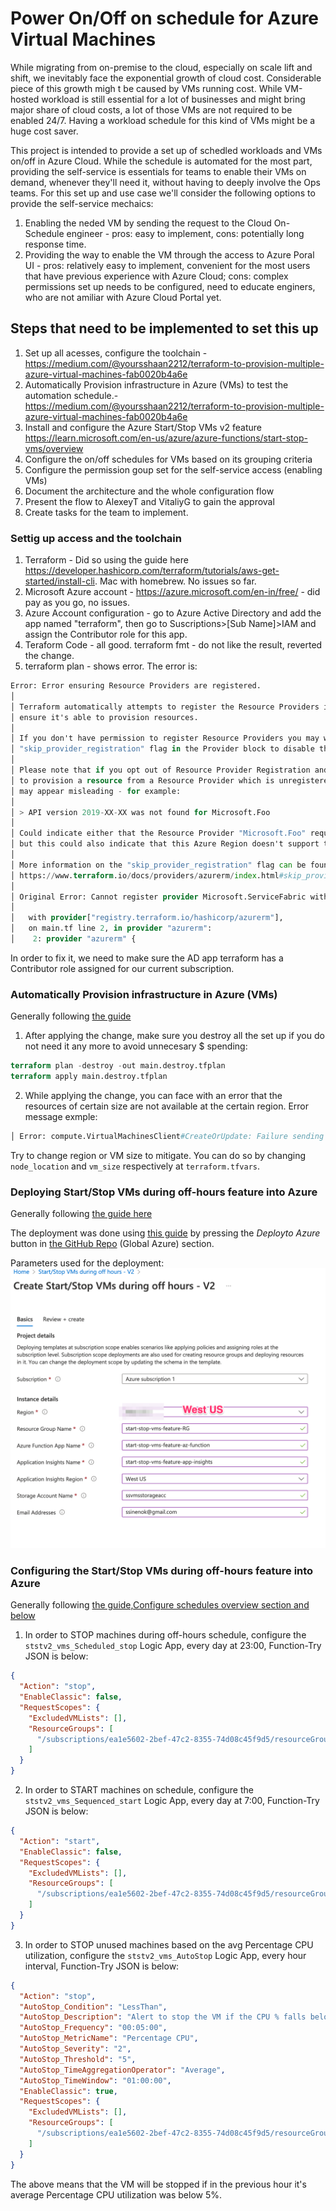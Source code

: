 # Power On/Off on schedule for Azure Virtual Machines

While migrating from on-premise to the cloud, especially on scale lift and shift, we inevitably face the exponential growth of cloud cost. Considerable piece of this growth migh t be caused by VMs running cost. While VM-hosted workload is still essential for a lot of businesses and might bring major share of cloud costs, a lot of those VMs are not required to be enabled 24/7. Having a workload schedule for this kind of VMs might be a huge cost saver.

This project is intended to provide a set up of schedled workloads and VMs on/off in Azure Cloud. While the schedule is automated for the most part, providing the self-service is essentials for teams to enable their VMs on demand, whenever they'll need it, without having to deeply involve the Ops teams. For this set up and use case we'll consider the following options to provide the self-service mechaics:
1. Enabling the neded VM by sending the request to the Cloud On-Schedule engineer - pros: easy to implement, cons: potentially long response time.
2. Providing the way to enable the VM through the access to Azure Poral UI - pros: relatively easy to implement, convenient for the most users that have previous experience with Azure Cloud; cons: complex permissions set up needs to be configured, need to educate enginers, who are not amiliar with Azure Cloud Portal yet.

## Steps that need to be implemented to set this up

1. Set up all acesses, configure the toolchain - https://medium.com/@yoursshaan2212/terraform-to-provision-multiple-azure-virtual-machines-fab0020b4a6e 
2. Automatically Provision infrastructure in Azure (VMs) to test the automation schedule.- https://medium.com/@yoursshaan2212/terraform-to-provision-multiple-azure-virtual-machines-fab0020b4a6e
3. Install and configure the Azure Start/Stop VMs v2 feature https://learn.microsoft.com/en-us/azure/azure-functions/start-stop-vms/overview
4. Configure the on/off schedules for VMs based on its grouping criteria
5. Configure the permission goup set for the self-service access (enabling VMs)
6. Document the architecture and the whole configuration flow
7. Present the flow to AlexeyT and VitaliyG to gain the approval
8. Create tasks for the team to implement.


### Settig up access and the toolchain
1. Terraform - Did so using the guide here https://developer.hashicorp.com/terraform/tutorials/aws-get-started/install-cli. Mac with homebrew. No issues so far.
2. Microsoft Azure account - https://azure.microsoft.com/en-in/free/ - did pay as you go, no issues.
3. Azure Account configuration - go to Azure Active Directory and add the app named "terraform", then go to Suscriptions>[Sub Name]>IAM and assign the Contributor role for this app.
4. Teraform Code - all good. terraform fmt - do not like the result, reverted the change.
5. terraform plan - shows error. The error is:
```terraform
Error: Error ensuring Resource Providers are registered.
│
│ Terraform automatically attempts to register the Resource Providers it supports to
│ ensure it's able to provision resources.
│
│ If you don't have permission to register Resource Providers you may wish to use the
│ "skip_provider_registration" flag in the Provider block to disable this functionality.
│
│ Please note that if you opt out of Resource Provider Registration and Terraform tries
│ to provision a resource from a Resource Provider which is unregistered, then the errors
│ may appear misleading - for example:
│
│ > API version 2019-XX-XX was not found for Microsoft.Foo
│
│ Could indicate either that the Resource Provider "Microsoft.Foo" requires registration,
│ but this could also indicate that this Azure Region doesn't support this API version.
│
│ More information on the "skip_provider_registration" flag can be found here:
│ https://www.terraform.io/docs/providers/azurerm/index.html#skip_provider_registration
│
│ Original Error: Cannot register provider Microsoft.ServiceFabric with Azure Resource Manager: resources.ProvidersClient#Register: Failure responding to request: StatusCode=403 -- Original Error: autorest/azure: Service returned an error. Status=403 Code="AuthorizationFailed" Message="The client 'ba2da2d0-56ba-4b8b-ab95-a94c06af7a20' with object id 'ba2da2d0-56ba-4b8b-ab95-a94c06af7a20' does not have authorization to perform action 'Microsoft.ServiceFabric/register/action' over scope '/subscriptions/ea1e5602-2bef-47c2-8355-74d08c45f9d5' or the scope is invalid. If access was recently granted, please refresh your credentials.".
│
│   with provider["registry.terraform.io/hashicorp/azurerm"],
│   on main.tf line 2, in provider "azurerm":
│    2: provider "azurerm" {

```

In order to fix it, we need to make sure the AD app terraform has a Contributor role assigned for our current subscription.

### Automatically Provision infrastructure in Azure (VMs)
Generally following [the guide](https://medium.com/@yoursshaan2212/terraform-to-provision-multiple-azure-virtual-machines-fab0020b4a6e)

1. After applying the change, make sure you destroy all the set up if you do not need it any more to avoid unnecesary $ spending:
```terraform
terraform plan -destroy -out main.destroy.tfplan
terraform apply main.destroy.tfplan
```
2. While applying the change, you can face with an error that the resources of certain size are not available at the certain region. Error message exmple:
```terraform
│ Error: compute.VirtualMachinesClient#CreateOrUpdate: Failure sending request: StatusCode=0 -- Original Error: autorest/azure: Service returned an error. Status=<nil> Code="SkuNotAvailable" Message="The requested size for resource '/subscriptions/ea1e5602-2bef-47c2-8355-74d08c45f9d5/resourceGroups/linuxnode-RG/providers/Microsoft.Compute/virtualMachines/linuxnode-01' is currently not available in location 'eastus2' zones '' for subscription 'ea1e5602-2bef-47c2-8355-74d08c45f9d5'. Please try another size or deploy to a different location or zones. See https://aka.ms/azureskunotavailable for details."
```
Try to change region or VM size to mitigate. You can do so by changing ```node_location``` and ```vm_size``` respectively at ```terraform.tfvars```.

### Deploying Start/Stop VMs during off-hours feature into Azure
Generally following [the guide here](https://github.com/microsoft/startstopv2-deployments)

The deployment was done using [this guide](https://learn.microsoft.com/en-us/azure/azure-functions/start-stop-vms/deploy) by pressing the *Deployto Azure* button in [the GitHub Repo](https://github.com/microsoft/startstopv2-deployments/blob/main/README.md) (Global Azure) section.

Parameters used for the deployment:
![Parameters used for deployment](img/Create_Start_Stop_VMs_during_off_hours_-_V2_-_Microsoft_Azure-2.png)

### Configuring the Start/Stop VMs during off-hours feature into Azure

Generally following [the guide,Configure schedules overview section and below](https://learn.microsoft.com/en-us/azure/azure-functions/start-stop-vms/deploy)

1. In order to STOP machines during off-hours schedule, configure the ```ststv2_vms_Scheduled_stop``` Logic App, every day at 23:00, Function-Try JSON is below:
```json
{
  "Action": "stop",
  "EnableClassic": false,
  "RequestScopes": {
    "ExcludedVMLists": [],
    "ResourceGroups": [
      "/subscriptions/ea1e5602-2bef-47c2-8355-74d08c45f9d5/resourceGroups/linuxnode-RG/" /// Resource group's GUID
    ]
  }
}
```

2. In order to START machines on schedule, configure the ```ststv2_vms_Sequenced_start``` Logic App, every day at 7:00, Function-Try JSON is below:
```json
{
  "Action": "start",
  "EnableClassic": false,
  "RequestScopes": {
    "ExcludedVMLists": [],
    "ResourceGroups": [
      "/subscriptions/ea1e5602-2bef-47c2-8355-74d08c45f9d5/resourceGroups/linuxnode-RG/" /// Resource group's GUID
    ]
  }
}
```

3. In order to STOP unused machines based on the avg Percentage CPU utilization, configure the ```ststv2_vms_AutoStop``` Logic App, every hour interval, Function-Try JSON is below:
```json
{
  "Action": "stop",
  "AutoStop_Condition": "LessThan",
  "AutoStop_Description": "Alert to stop the VM if the CPU % falls below the threshold",
  "AutoStop_Frequency": "00:05:00",
  "AutoStop_MetricName": "Percentage CPU",
  "AutoStop_Severity": "2",
  "AutoStop_Threshold": "5",
  "AutoStop_TimeAggregationOperator": "Average",
  "AutoStop_TimeWindow": "01:00:00",
  "EnableClassic": true,
  "RequestScopes": {
    "ExcludedVMLists": [],
    "ResourceGroups": [
      "/subscriptions/ea1e5602-2bef-47c2-8355-74d08c45f9d5/resourceGroups/linuxnode-RG/" /// Resource group's GUID
    ]
  }
}
```
The above means that the VM will be stopped if in the previous hour it's average Percentage CPU utilization was below 5%.